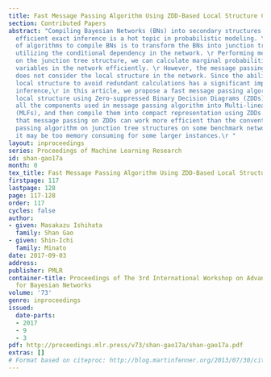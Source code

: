 ```yaml
---
title: Fast Message Passing Algorithm Using ZDD-Based Local Structure Compilation
section: Contributed Papers
abstract: "Compiling Bayesian Networks (BNs) into secondary structures to implement
  efficient exact inference is a hot topic in probabilistic modeling. \r One class
  of algorithms to compile BNs is to transform the BNs into junction tree structures
  utilizing the conditional dependency in the network. \r Performing message passing
  on the junction tree structure, we can calculate marginal probabilities for any
  variables in the network efficiently. \r However, the message passing algorithm
  does not consider the local structure in the network. Since the ability to exploit
  local structure to avoid redundant calculations has a significant impact on exact
  inference,\r in this article, we propose a fast message passing algorithm by exploiting
  local structure using Zero-suppressed Binary Decision Diagrams (ZDDs).\r We convert
  all the components used in message passing algorithm into Multi-linear Functions
  (MLFs), and then compile them into compact representation using ZDDs.\r We show
  that message passing on ZDDs can work more efficient than the conventional message
  passing algorithm on junction tree structures on some benchmark networks although
  it may be too memory consuming for some larger instances.\r "
layout: inproceedings
series: Proceedings of Machine Learning Research
id: shan-gao17a
month: 0
tex_title: Fast Message Passing Algorithm Using ZDD-Based Local Structure Compilation
firstpage: 117
lastpage: 128
page: 117-128
order: 117
cycles: false
author:
- given: Masakazu Ishihata
  family: Shan Gao
- given: Shin-Ichi
  family: Minato
date: 2017-09-03
address: 
publisher: PMLR
container-title: Proceedings of The 3rd International Workshop on Advanced Methodologies
  for Bayesian Networks
volume: '73'
genre: inproceedings
issued:
  date-parts:
  - 2017
  - 9
  - 3
pdf: http://proceedings.mlr.press/v73/shan-gao17a/shan-gao17a.pdf
extras: []
# Format based on citeproc: http://blog.martinfenner.org/2013/07/30/citeproc-yaml-for-bibliographies/
---
```

